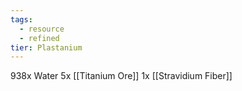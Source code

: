 ```yaml
---
tags:
  - resource
  - refined
tier: Plastanium
---
```

938x Water
5x [[Titanium Ore]]
1x [[Stravidium Fiber]]
